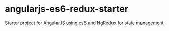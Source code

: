 # angularjs-es6-redux-starter
Starter project for AngularJS using es6 and NgRedux for state management
